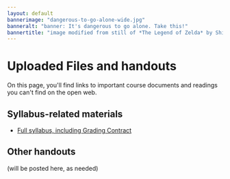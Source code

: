 ```yaml
---
layout: default
bannerimage: "dangerous-to-go-alone-wide.jpg"
banneralt: "banner: It's dangerous to go alone. Take this!"
bannertitle: "image modified from still of *The Legend of Zelda* by Shigeru Miyamoto and Nintendo."
---
```



# Uploaded Files and handouts

On this page, you'll find links to important course documents and readings you can't find on the open web.

## Syllabus-related materials

* [Full syllabus, including Grading Contract]({{site.github.repository_url}}/raw/gh-pages/uploads/miller--syllabus-with-grading-contract--composing-digital-media--2020fall)
<!-- * [Syllabus, all except grading contract](https://github.com/benmiller314/cdm2019fall/raw/gh-pages/uploads/miller-2019fall-composingdigitalmedia--long-syllabus-except-grading-contract.docx) (includes first-day letter from Ben) -->
<!-- * [Ben's welcome letter from first day](https://github.com/benmiller314/cdm2019fall/blob/gh-pages/first-day-letter.md) -->

## Other handouts
(will be posted here, as needed)
